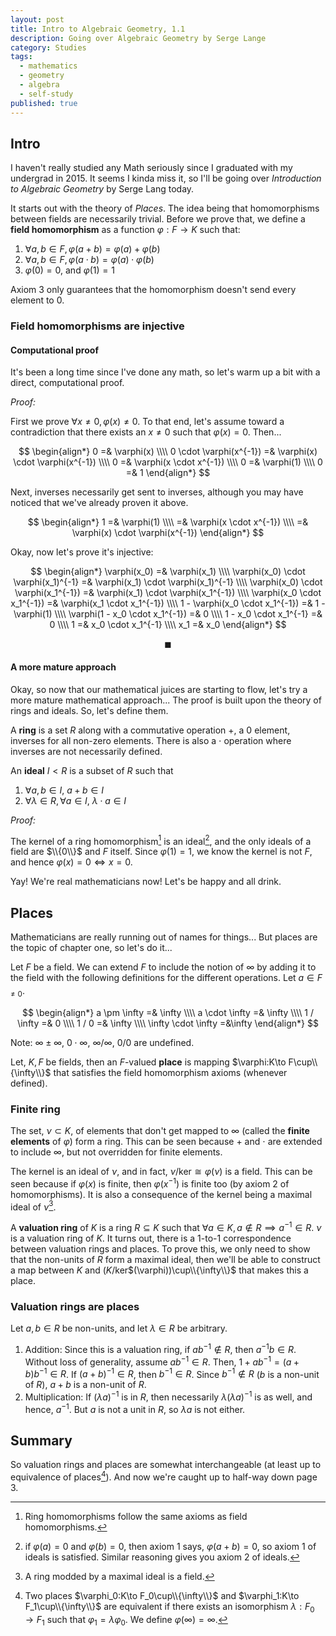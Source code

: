 ```yaml
---
layout: post
title: Intro to Algebraic Geometry, 1.1
description: Going over Algebraic Geometry by Serge Lange
category: Studies
tags:
  - mathematics
  - geometry
  - algebra
  - self-study
published: true
---
```


## Intro
I haven't really studied any Math seriously since I graduated with my undergrad in 2015. It seems I kinda miss it, so I'll be going over *Introduction to Algebraic Geometry* by Serge Lang today.

It starts out with the theory of *Places*. The idea being that homomorphisms between fields are necessarily trivial. Before we prove that, we define a **field homomorphism** as a function $\varphi:F\to K$ such that:
1. $\forall a,b \in F, \varphi(a + b) = \varphi(a) + \varphi(b)$
1. $\forall a,b \in F, \varphi(a \cdot b) = \varphi(a) \cdot \varphi(b)$
1. $\varphi(0) = 0$, and $\varphi(1) = 1$

Axiom 3 only guarantees that the homomorphism doesn't send every element to 0.

### Field homomorphisms are injective
#### Computational proof

It's been a long time since I've done any math, so let's warm up a bit with a direct, computational proof.

*Proof:*

First we prove $\forall x \neq 0, \varphi(x) \neq 0$. To that end, let's assume toward a contradiction that there exists an $x \neq 0$ such that $\varphi(x) = 0$. Then...

$$
\begin{align*}
	0 =& \varphi(x) \\\\
	0 \cdot \varphi(x^{-1}) =& \varphi(x) \cdot \varphi(x^{-1}) \\\\
	0 =& \varphi(x \cdot x^{-1}) \\\\
	0 =& \varphi(1) \\\\
	0 =& 1
\end{align*}
$$

Next, inverses necessarily get sent to inverses, although you may have noticed that we've already proven it above.

$$
\begin{align*}
	1 =& \varphi(1) \\\\
	=& \varphi(x \cdot x^{-1}) \\\\
	=& \varphi(x) \cdot \varphi(x^{-1})
\end{align*}
$$

Okay, now let's prove it's injective:

$$
\begin{align*}
	\varphi(x_0) =& \varphi(x_1) \\\\
	\varphi(x_0) \cdot \varphi(x_1)^{-1} =& \varphi(x_1) \cdot \varphi(x_1)^{-1} \\\\
	\varphi(x_0) \cdot \varphi(x_1^{-1}) =& \varphi(x_1) \cdot \varphi(x_1^{-1}) \\\\
	\varphi(x_0 \cdot x_1^{-1}) =& \varphi(x_1 \cdot x_1^{-1}) \\\\
	1 - \varphi(x_0 \cdot x_1^{-1}) =& 1 - \varphi(1) \\\\
	\varphi(1 - x_0 \cdot x_1^{-1}) =& 0 \\\\
	1 - x_0 \cdot x_1^{-1} =& 0 \\\\
	1 =& x_0 \cdot x_1^{-1} \\\\
	x_1 =& x_0
\end{align*}
$$

$$
\blacksquare
$$

#### A more mature approach
Okay, so now that our mathematical juices are starting to flow, let's try a more mature mathematical approach... The proof is built upon the theory of rings and ideals. So, let's define them.

A **ring** is a set $R$ along with a commutative operation $+$, a $0$ element, inverses for all non-zero elements. There is also a $\cdot$ operation where inverses are not necessarily defined.

An **ideal** $I \lt R$ is a subset of $R$ such that
1. $\forall a, b \in I$, $a + b \in I$
1. $\forall \lambda \in R, \forall a \in I$, $\lambda \cdot a \in I$

*Proof:*

The kernel of a ring homomorphism[^ring_homo] is an ideal[^kernel-ideal], and the only ideals of a field are $\\{0\\}$ and $F$ itself. Since $\varphi(1) = 1$, we know the kernel is not $F$, and hence $\varphi(x) = 0 \iff x = 0$.

[^ring_homo]: Ring homomorphisms follow the same axioms as field homomorphisms.
[^kernel-ideal]: if $\varphi(a) = 0$ and $\varphi(b) = 0$, then axiom 1 says, $\varphi(a + b) = 0$, so axiom 1 of ideals is satisfied. Similar reasoning gives you axiom 2 of ideals.

Yay! We're real mathematicians now! Let's be happy and all drink.

## Places

Mathematicians are really running out of names for things... But places are the topic of chapter one, so let's do it...

Let $F$ be a field. We can extend $F$ to include the notion of $\infty$ by adding it to the field with the following definitions for the different operations. Let $a\in F_{\neq 0}$.

$$
\begin{align*}
a \pm \infty =& \infty \\\\
a \cdot \infty =& \infty \\\\
1 / \infty =& 0 \\\\
1 / 0 =& \infty \\\\
\infty \cdot \infty =&\infty
\end{align*}
$$

Note: $\infty \pm \infty$, $0\cdot \infty$, $\infty / \infty$, $0 / 0$ are undefined.

Let, $K,F$ be fields, then an $F$-valued **place** is mapping $\varphi:K\to F\cup\\{\infty\\}$ that satisfies the field homomorphism axioms (whenever defined).

### Finite ring
The set, $\nu \subset K$, of elements that don't get mapped to $\infty$ (called the **finite elements** of $\varphi$) form a ring. This can be seen because $+$ and $\cdot$ are extended to include $\infty$, but not overridden for finite elements.

The kernel is an ideal of $\nu$, and in fact, $\nu/\text{ker} \cong \varphi(\nu)$ is a field. This can be seen because if $\varphi(x)$ is finite, then $\varphi(x^{-1})$ is finite too (by axiom 2 of homomorphisms). It is also a consequence of the kernel being a maximal ideal of $\nu$[^ring-mod-max-ideal].

[^ring-mod-max-ideal]: A ring modded by a maximal ideal is a field.

A **valuation ring** of $K$ is a ring $R\subseteq K$ such that $\forall a \in K, a\notin R \implies a^{-1}\in R$. $\nu$ is a valuation ring of $K$. It turns out, there is a 1-to-1 correspondence between valuation rings and places. To prove this, we only need to show that the non-units of $R$ form a maximal ideal, then we'll be able to construct a map between $K$ and $(K/$ker$(\varphi))\cup\\{\infty\\}$ that makes this a place.

### Valuation rings are places

Let $a, b\in R$ be non-units, and let $\lambda \in R$ be arbitrary.
1. Addition: Since this is a valuation ring, if $ab^{-1}\notin R$, then $a^{-1}b\in R$. Without loss of generality, assume $ab^{-1}\in R$. Then, $1 + ab^{-1} = (a + b)b^{-1}\in R$. If $(a + b)^{-1}\in R$, then $b^{-1}\in R$. Since $b^{-1}\notin R$ ($b$ is a non-unit of $R$), $a+b$ is a non-unit of $R$.
1. Multiplication: If $(\lambda a)^{-1}$ is in $R$, then necessarily $\lambda(\lambda a)^{-1}$ is as well, and hence, $a^{-1}$. But $a$ is not a unit in $R$, so $\lambda a$ is not either.

## Summary

So valuation rings and places are somewhat interchangeable (at least up to equivalence of places[^equivalence-of-places]). And now we're caught up to half-way down page 3.

[^equivalence-of-places]: Two places $\varphi_0:K\to F_0\cup\\{\infty\\}$ and $\varphi_1:K\to F_1\cup\\{\infty\\}$ are equivalent if there exists an isomorphism $\lambda:F_0 \to F_1$ such that $\varphi_1 = \lambda\varphi_0$. We define $\varphi(\infty) = \infty$.

